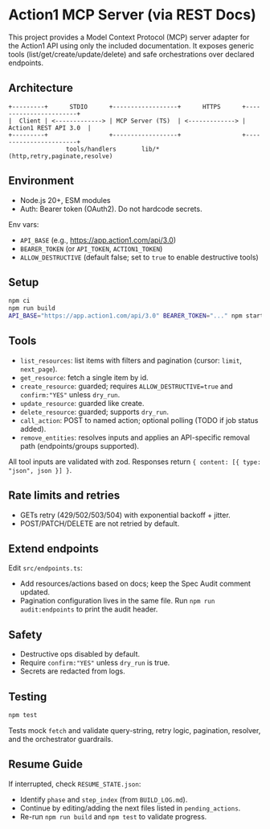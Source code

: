 # Action1 MCP Server (via REST Docs)

This project provides a Model Context Protocol (MCP) server adapter for the Action1 API using only the included documentation. It exposes generic tools (list/get/create/update/delete) and safe orchestrations over declared endpoints.

## Architecture
```
+---------+      STDIO      +------------------+      HTTPS      +-----------------------+
|  Client | <-------------> | MCP Server (TS)  | <-------------> | Action1 REST API 3.0  |
+---------+                 +------------------+                 +-----------------------+
                tools/handlers       lib/* (http,retry,paginate,resolve)
```

## Environment
- Node.js 20+, ESM modules
- Auth: Bearer token (OAuth2). Do not hardcode secrets.

Env vars:
- `API_BASE` (e.g., https://app.action1.com/api/3.0)
- `BEARER_TOKEN` (or `API_TOKEN`, `ACTION1_TOKEN`)
- `ALLOW_DESTRUCTIVE` (default false; set to `true` to enable destructive tools)

## Setup
```bash
npm ci
npm run build
API_BASE="https://app.action1.com/api/3.0" BEARER_TOKEN="..." npm start
```

## Tools
- `list_resources`: list items with filters and pagination (cursor: `limit`, `next_page`).
- `get_resource`: fetch a single item by id.
- `create_resource`: guarded; requires `ALLOW_DESTRUCTIVE=true` and `confirm:"YES"` unless `dry_run`.
- `update_resource`: guarded like create.
- `delete_resource`: guarded; supports `dry_run`.
- `call_action`: POST to named action; optional polling (TODO if job status added).
- `remove_entities`: resolves inputs and applies an API-specific removal path (endpoints/groups supported).

All tool inputs are validated with zod. Responses return `{ content: [{ type: "json", json }] }`.

## Rate limits and retries
- GETs retry (429/502/503/504) with exponential backoff + jitter.
- POST/PATCH/DELETE are not retried by default.

## Extend endpoints
Edit `src/endpoints.ts`:
- Add resources/actions based on docs; keep the Spec Audit comment updated.
- Pagination configuration lives in the same file.
Run `npm run audit:endpoints` to print the audit header.

## Safety
- Destructive ops disabled by default.
- Require `confirm:"YES"` unless `dry_run` is true.
- Secrets are redacted from logs.

## Testing
```bash
npm test
```
Tests mock `fetch` and validate query-string, retry logic, pagination, resolver, and the orchestrator guardrails.

## Resume Guide
If interrupted, check `RESUME_STATE.json`:
- Identify `phase` and `step_index` (from `BUILD_LOG.md`).
- Continue by editing/adding the next files listed in `pending_actions`.
- Re-run `npm run build` and `npm test` to validate progress.
